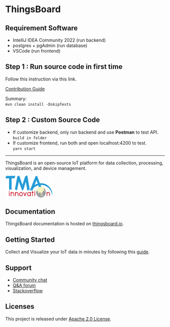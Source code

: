 # ThingsBoard 

## Requirement Software

- IntelliJ IDEA Community 2022 (run backend)
- postgres + pgAdmin (run database)
- VSCode (run frontend)

## Step 1 : Run source code in first time

Follow this instruction via this link.

[Contribution Guide](https://thingsboard.io/docs/user-guide/contribution/how-to-contribute/)

Summary: \
`mvn clean install -DskipTests`

## Step 2 : Custom Source Code

- If customize backend, only run backend and use **Postman** to test API. \
`build in folder`
- If customize frontend, run both and open localhost:4200 to test. \
`yarn start`

---------------------------------

ThingsBoard is an open-source IoT platform for data collection, processing, visualization, and device management.

<img src="./img/logo.png?raw=true" width="150" height="70">

## Documentation

ThingsBoard documentation is hosted on [thingsboard.io](https://thingsboard.io/docs).

## Getting Started

Collect and Visualize your IoT data in minutes by following this [guide](https://thingsboard.io/docs/getting-started-guides/helloworld/).

## Support

 - [Community chat](https://gitter.im/thingsboard/chat)
 - [Q&A forum](https://groups.google.com/forum/#!forum/thingsboard)
 - [Stackoverflow](http://stackoverflow.com/questions/tagged/thingsboard)

## Licenses

This project is released under [Apache 2.0 License](./LICENSE).
